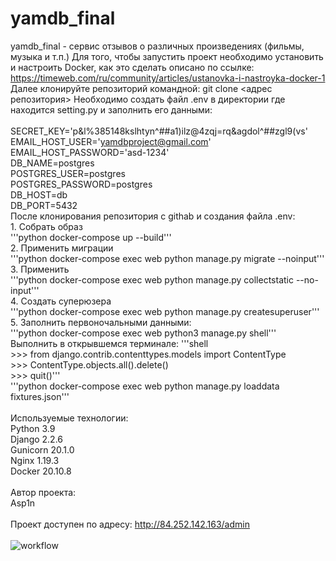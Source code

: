 # yamdb_final
yamdb_final - сервис отзывов о различных произведениях (фильмы, музыка и т.п.)
Для того, чтобы запустить проект необходимо установить и настроить Docker, как это сделать описано по ссылке: <br>https://timeweb.com/ru/community/articles/ustanovka-i-nastroyka-docker-1
Далее клонируйте репозиторий командной: git clone <адрес репозитория>
Необходимо создать файл .env в директории где находится setting.py и заполнить его данными:
    <br>
    <br>SECRET_KEY='p&l%385148kslhtyn^##a1)ilz@4zqj=rq&agdol^##zgl9(vs'
    <br>EMAIL_HOST_USER='yamdbproject@gmail.com'
    <br>EMAIL_HOST_PASSWORD='asd-1234'
    <br>DB_NAME=postgres
    <br>POSTGRES_USER=postgres
    <br>POSTGRES_PASSWORD=postgres
    <br>DB_HOST=db
    <br>DB_PORT=5432
    <br> 
После клонирования репозитория с githab и создания файла .env:
    <br>1. Собрать образ 
    <br> '''python
    docker-compose up --build'''
    <br>2. Применить миграции 
    <br> '''python
    docker-compose exec web python manage.py migrate --noinput'''
    <br>3. Применить 
    <br> '''python
    docker-compose exec web python manage.py collectstatic --no-input'''
    <br>4. Создать суперюзера 
    <br> '''python
    docker-compose exec web python manage.py createsuperuser'''
    <br>5. Заполнить первоночальными данными:
    <br> '''python
    docker-compose exec web python3 manage.py shell'''
    Выполнить в открывшемся терминале:
    '''shell
    <br>>>> from django.contrib.contenttypes.models import ContentType
    <br>>>> ContentType.objects.all().delete()
    <br>>>> quit()'''
    <br> '''python
    docker-compose exec web python manage.py loaddata fixtures.json'''
    <br>
    <br>Используемые технологии:
    <br>Python 3.9
    <br>Django 2.2.6
    <br>Gunicorn 20.1.0
    <br>Nginx 1.19.3
    <br>Docker 20.10.8
    <br>
    <br> Автор проекта:
    <br> Asp1n
    <br>
    <br>Проект доступен по адресу: http://84.252.142.163/admin
    <br>
    <br> ![workflow](https://github.com/asp1n/yamdb_final/actions/workflows/yamdb_workflow.yml/badge.svg)
